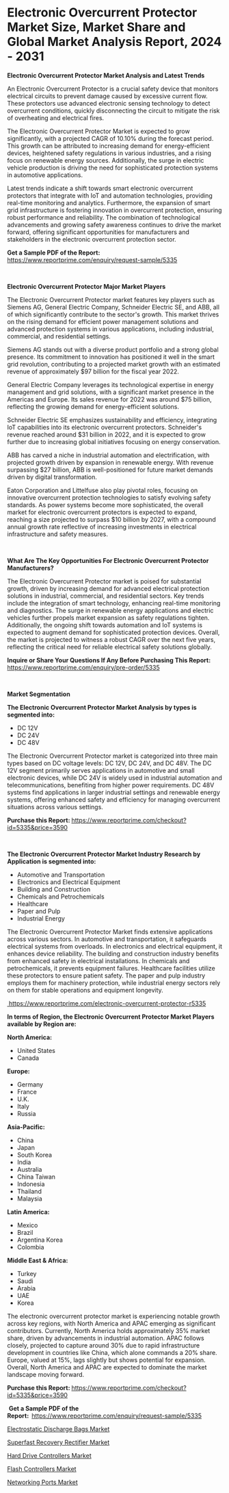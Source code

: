 <p><h1>Electronic Overcurrent Protector Market Size, Market Share and Global Market Analysis Report, 2024 - 2031</h1></p><p><strong>Electronic Overcurrent Protector Market Analysis and Latest Trends</strong></p>
<p><p>An Electronic Overcurrent Protector is a crucial safety device that monitors electrical circuits to prevent damage caused by excessive current flow. These protectors use advanced electronic sensing technology to detect overcurrent conditions, quickly disconnecting the circuit to mitigate the risk of overheating and electrical fires. </p><p>The Electronic Overcurrent Protector Market is expected to grow significantly, with a projected CAGR of 10.10% during the forecast period. This growth can be attributed to increasing demand for energy-efficient devices, heightened safety regulations in various industries, and a rising focus on renewable energy sources. Additionally, the surge in electric vehicle production is driving the need for sophisticated protection systems in automotive applications.</p><p>Latest trends indicate a shift towards smart electronic overcurrent protectors that integrate with IoT and automation technologies, providing real-time monitoring and analytics. Furthermore, the expansion of smart grid infrastructure is fostering innovation in overcurrent protection, ensuring robust performance and reliability. The combination of technological advancements and growing safety awareness continues to drive the market forward, offering significant opportunities for manufacturers and stakeholders in the electronic overcurrent protection sector.</p></p>
<p><strong>Get a Sample PDF of the Report:&nbsp;</strong> <a href="https://www.reportprime.com/enquiry/request-sample/5335">https://www.reportprime.com/enquiry/request-sample/5335</a></p>
<p>&nbsp;</p>
<p><strong>Electronic Overcurrent Protector Major Market Players</strong></p>
<p><p>The Electronic Overcurrent Protector market features key players such as Siemens AG, General Electric Company, Schneider Electric SE, and ABB, all of which significantly contribute to the sector's growth. This market thrives on the rising demand for efficient power management solutions and advanced protection systems in various applications, including industrial, commercial, and residential settings.</p><p>Siemens AG stands out with a diverse product portfolio and a strong global presence. Its commitment to innovation has positioned it well in the smart grid revolution, contributing to a projected market growth with an estimated revenue of approximately $97 billion for the fiscal year 2022.</p><p>General Electric Company leverages its technological expertise in energy management and grid solutions, with a significant market presence in the Americas and Europe. Its sales revenue for 2022 was around $75 billion, reflecting the growing demand for energy-efficient solutions.</p><p>Schneider Electric SE emphasizes sustainability and efficiency, integrating IoT capabilities into its electronic overcurrent protectors. Schneider's revenue reached around $31 billion in 2022, and it is expected to grow further due to increasing global initiatives focusing on energy conservation.</p><p>ABB has carved a niche in industrial automation and electrification, with projected growth driven by expansion in renewable energy. With revenue surpassing $27 billion, ABB is well-positioned for future market demands driven by digital transformation.</p><p>Eaton Corporation and Littelfuse also play pivotal roles, focusing on innovative overcurrent protection technologies to satisfy evolving safety standards. As power systems become more sophisticated, the overall market for electronic overcurrent protectors is expected to expand, reaching a size projected to surpass $10 billion by 2027, with a compound annual growth rate reflective of increasing investments in electrical infrastructure and safety measures.</p></p>
<p>&nbsp;</p>
<p><strong>What Are The Key Opportunities For Electronic Overcurrent Protector Manufacturers?</strong></p>
<p><p>The Electronic Overcurrent Protector market is poised for substantial growth, driven by increasing demand for advanced electrical protection solutions in industrial, commercial, and residential sectors. Key trends include the integration of smart technology, enhancing real-time monitoring and diagnostics. The surge in renewable energy applications and electric vehicles further propels market expansion as safety regulations tighten. Additionally, the ongoing shift towards automation and IoT systems is expected to augment demand for sophisticated protection devices. Overall, the market is projected to witness a robust CAGR over the next five years, reflecting the critical need for reliable electrical safety solutions globally.</p></p>
<p><strong>Inquire or Share Your Questions If Any Before Purchasing This Report:</strong> <a href="https://www.reportprime.com/enquiry/pre-order/5335">https://www.reportprime.com/enquiry/pre-order/5335</a></p>
<p>&nbsp;</p>
<p><strong>Market Segmentation</strong></p>
<p><strong>The Electronic Overcurrent Protector Market Analysis by types is segmented into:</strong></p>
<p><ul><li>DC 12V</li><li>DC 24V</li><li>DC 48V</li></ul></p>
<p><p>The Electronic Overcurrent Protector market is categorized into three main types based on DC voltage levels: DC 12V, DC 24V, and DC 48V. The DC 12V segment primarily serves applications in automotive and small electronic devices, while DC 24V is widely used in industrial automation and telecommunications, benefiting from higher power requirements. DC 48V systems find applications in larger industrial settings and renewable energy systems, offering enhanced safety and efficiency for managing overcurrent situations across various settings.</p></p>
<p><strong>Purchase this Report:&nbsp;</strong><a href="https://www.reportprime.com/checkout?id=5335&price=3590">https://www.reportprime.com/checkout?id=5335&price=3590</a></p>
<p>&nbsp;</p>
<p><strong>The Electronic Overcurrent Protector Market Industry Research by Application is segmented into:</strong></p>
<p><ul><li>Automotive and Transportation</li><li>Electronics and Electrical Equipment</li><li>Building and Construction</li><li>Chemicals and Petrochemicals</li><li>Healthcare</li><li>Paper and Pulp</li><li>Industrial Energy</li></ul></p>
<p><p>The Electronic Overcurrent Protector Market finds extensive applications across various sectors. In automotive and transportation, it safeguards electrical systems from overloads. In electronics and electrical equipment, it enhances device reliability. The building and construction industry benefits from enhanced safety in electrical installations. In chemicals and petrochemicals, it prevents equipment failures. Healthcare facilities utilize these protectors to ensure patient safety. The paper and pulp industry employs them for machinery protection, while industrial energy sectors rely on them for stable operations and equipment longevity.</p></p>
<p><a href="https://www.reportprime.com/electronic-overcurrent-protector-r5335">&nbsp;https://www.reportprime.com/electronic-overcurrent-protector-r5335</a></p>
<p><strong>In terms of Region, the Electronic Overcurrent Protector Market Players available by Region are:</strong></p>
<p>
    <p> <strong> North America: </strong>
        <ul>
            <li>United States</li>
            <li>Canada</li>
        </ul>
        </p> 
    <p> <strong> Europe: </strong>
        <ul>
            <li>Germany</li>
            <li>France</li>
            <li>U.K.</li>
            <li>Italy</li>
            <li>Russia</li>
        </ul>
        </p> 
    <p> <strong> Asia-Pacific: </strong>
        <ul>
            <li>China</li>
            <li>Japan</li>
            <li>South Korea</li>
            <li>India</li>
            <li>Australia</li>
            <li>China Taiwan</li>
            <li>Indonesia</li>
            <li>Thailand</li>
            <li>Malaysia</li>
        </ul>
        </p> 
    <p> <strong> Latin America: </strong>
        <ul>
            <li>Mexico</li>
            <li>Brazil</li>
            <li>Argentina Korea</li>
            <li>Colombia</li>
        </ul>
        </p> 
    <p> <strong> Middle East & Africa: </strong>
        <ul>
            <li>Turkey</li>
            <li>Saudi</li>
            <li>Arabia</li>
            <li>UAE</li>
            <li>Korea</li>
        </ul>
    </p>
    </p>
<p><p>The electronic overcurrent protector market is experiencing notable growth across key regions, with North America and APAC emerging as significant contributors. Currently, North America holds approximately 35% market share, driven by advancements in industrial automation. APAC follows closely, projected to capture around 30% due to rapid infrastructure development in countries like China, which alone commands a 20% share. Europe, valued at 15%, lags slightly but shows potential for expansion. Overall, North America and APAC are expected to dominate the market landscape moving forward.</p></p>
<p><strong>Purchase this Report: </strong><a href="https://www.reportprime.com/checkout?id=5335&price=3590">https://www.reportprime.com/checkout?id=5335&price=3590</a></p>
<p>&nbsp;<strong>Get a Sample PDF of the Report:&nbsp;&nbsp;</strong><a href="https://www.reportprime.com/enquiry/request-sample/5335">https://www.reportprime.com/enquiry/request-sample/5335</a></p>
<p><strong></strong></p>
<p><p><a href="https://www.linkedin.com/pulse/electrostatic-discharge-bags-industry-analysis-report-its-7c8ge?trackingId=wKfu4RN6QyuRzFEV9CIWSw%3D%3D">Electrostatic Discharge Bags Market</a></p><p><a href="https://github.com/mahnoor2003/Market-Research-Report-List-6/blob/main/superfast-recovery-rectifier-market.md">Superfast Recovery Rectifier Market</a></p><p><a href="https://issuu.com/reportprime-2/docs/hard-drive-controllers-market-size-_a500c715a6426d">Hard Drive Controllers Market</a></p><p><a href="https://issuu.com/reportprime-2/docs/flash-controllers-market-size-2030._35a357d9c1d9ad">Flash Controllers Market</a></p><p><a href="https://www.linkedin.com/pulse/how-regional-global-trends-shaping-networking-ports-market-hiqtf?trackingId=Sg7OhvuqTPiK1saMEfRKXg%3D%3D">Networking Ports Market</a></p></p>